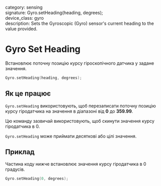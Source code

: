 category: sensing  
signature: Gyro.setHeading(heading, degrees);  
device_class: gyro  
description: Sets the Gyroscopic (Gyro) sensor's current heading to the value provided. 

# Gyro Set Heading

Встановлює поточну позицію курсу гіроскопічного датчика у задане значення.

```cpp
Gyro.setHeading(heading, degrees);
```

## Як це працює

`Gyro.setHeading` використовують, щоб перезаписати поточну позицію курсу гіродатчика на значення в діапазоні від **0** до **359.99**. 

Цю команду зазвичай використовують, щоб скинути значення курсу гіродатчика в 0.

`Gyro.setHeading` може приймати десяткові або цілі значення.

## Приклад

Частина коду нижче встановлює значення курсу гіродатчика в 0 градусів.

```cpp
Gyro.setHeading(0, degrees);
```

<advanced>
</advanced>